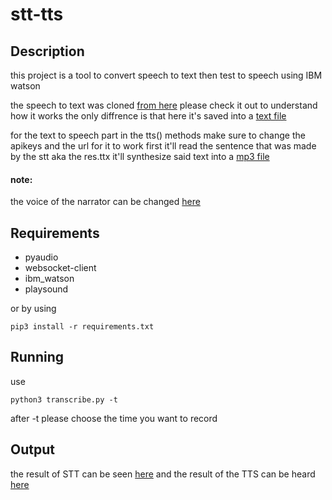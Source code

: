 # stt-tts

## Description

this project is a tool to convert speech to text then test to speech using IBM watson

the speech to text was cloned [from here](https://github.com/nicknochnack/RealTimeSpeechToText/tree/main/watson-streaming-stt) please check it out to understand how it works the only diffrence is that here it's saved into a [text file](res.text)

for the text to speech part 
in the tts() methods make sure to change the apikeys and the url for it to work 
first it'll read the sentence that was made by the stt aka the res.ttx it'll synthesize said text into a [mp3 file](speech.mp3)

#### note:
the voice of the narrator can be changed [here](https://cloud.ibm.com/docs/text-to-speech?topic=text-to-speech-voices)

## Requirements 

- pyaudio
- websocket-client
- ibm_watson
- playsound

or by using 
```
pip3 install -r requirements.txt 
```
## Running 

use 
```
python3 transcribe.py -t  
```
after -t please choose the time you want to record

## Output

the result of STT can be seen [here](res.txt) 
and the result of the TTS can be heard [here](speech.mp3)

